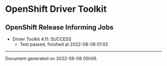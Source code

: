 
OpenShift Driver Toolkit
========================

OpenShift Release Informing Jobs
--------------------------------



* Driver Toolkit 4.11: SUCCESS
  - Test passed, finished at 2022-08-08 01:02






---
Document generated on 2022-08-08 05h06.

